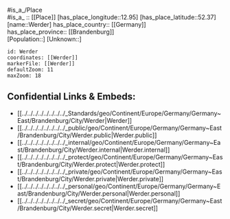 ﻿---
location: [52.37,12.95] 
mapzoom: [7,12] 
mapmarker: city 
type: City
tags:
- geo/City


SpocWebEntityId: 35547
isDeleted: false
confidential: public

---
#is_a_/Place  
#is_a_ :: [[Place]] 
[has_place_longitude::12.95] 
[has_place_latitude::52.37] 
[name::Werder] 
has_place_country:: [[Germany]]  
has_place_province:: [[Brandenburg]]  
[Population::] 
[Unknown::] 


```leaflet
id: Werder
coordinates: [[Werder]] 
markerFile: [[Werder]] 
defaultZoom: 11 
maxZoom: 18
```


## Confidential Links & Embeds: 
- [[../../../../../../../../_Standards/geo/Continent/Europe/Germany/Germany~East/Brandenburg/City/Werder|Werder]] 
- [[../../../../../../../../_public/geo/Continent/Europe/Germany/Germany~East/Brandenburg/City/Werder.public|Werder.public]] 
- [[../../../../../../../../_internal/geo/Continent/Europe/Germany/Germany~East/Brandenburg/City/Werder.internal|Werder.internal]] 
- [[../../../../../../../../_protect/geo/Continent/Europe/Germany/Germany~East/Brandenburg/City/Werder.protect|Werder.protect]] 
- [[../../../../../../../../_private/geo/Continent/Europe/Germany/Germany~East/Brandenburg/City/Werder.private|Werder.private]] 
- [[../../../../../../../../_personal/geo/Continent/Europe/Germany/Germany~East/Brandenburg/City/Werder.personal|Werder.personal]] 
- [[../../../../../../../../_secret/geo/Continent/Europe/Germany/Germany~East/Brandenburg/City/Werder.secret|Werder.secret]] 
